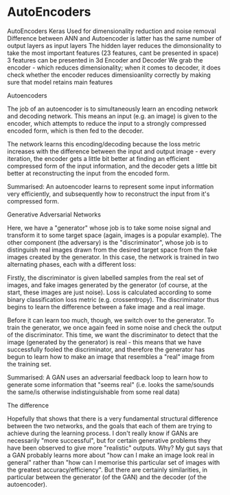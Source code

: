 # AutoEncoders
AutoEncoders Keras
Used for
dimensionality reduction and noise removal
Difference between ANN and Autoencoder is latter has the same number of output layers as input layers
The hidden layer reduces the dimonsionality to take the most important features (23 features, cant be presented in space)
3 features can be presented in 3d
Encoder and Decoder 
We grab the encoder - which reduces dimensionality; when it comes to decoder,
it does check whether the encoder reduces dimensioanlity correctly by making sure that model retains main features 


Autoencoders

The job of an autoencoder is to simultaneously learn an encoding network and decoding network. This means an input (e.g. an image) is given to the encoder, which attempts to reduce the input to a strongly compressed encoded form, which is then fed to the decoder.

The network learns this encoding/decoding because the loss metric increases with the difference between the input and output image - every iteration, the encoder gets a little bit better at finding an efficient compressed form of the input information, and the decoder gets a little bit better at reconstructing the input from the encoded form.

Summarised: An autoencoder learns to represent some input information very efficiently, and subsequently how to reconstruct the input from it's compressed form.

Generative Adversarial Networks

Here, we have a "generator" whose job is to take some noise signal and transform it to some target space (again, images is a popular example). The other component (the adversary) is the "discriminator", whose job is to distinguish real images drawn from the desired target space from the fake images created by the generator. In this case, the network is trained in two alternating phases, each with a different loss:

Firstly, the discriminator is given labelled samples from the real set of images, and fake images generated by the generator (of course, at the start, these images are just noise). Loss is calculated according to some binary classification loss metric (e.g. crossentropy). The discriminator thus begins to learn the difference between a fake image and a real image.

Before it can learn too much, though, we switch over to the generator. To train the generator, we once again feed in some noise and check the output of the discriminator. This time, we want the discriminator to detect that the image (generated by the generator) is real - this means that we have successfully fooled the discriminator, and therefore the generator has begun to learn how to make an image that resembles a "real" image from the training set.

Summarised: A GAN uses an adversarial feedback loop to learn how to generate some information that "seems real" (i.e. looks the same/sounds the same/is otherwise indistinguishable from some real data)

The difference

Hopefully that shows that there is a very fundamental structural difference between the two networks, and the goals that each of them are trying to achieve during the learning process. I don't really know if GANs are necessarily "more successful", but for certain generative problems they have been observed to give more "realistic" outputs. Why? My gut says that a GAN probably learns more about "how can I make an image look real in general" rather than "how can I memorise this particular set of images with the greatest accuracy/efficiency". But there are certainly similarities, in particular between the generator (of the GAN) and the decoder (of the autoencoder).

